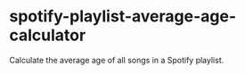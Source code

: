 # spotify-playlist-average-age-calculator
Calculate the average age of all songs in a Spotify playlist.
